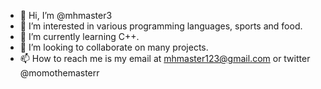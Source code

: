 - 👋 Hi, I’m @mhmaster3
- 👀 I’m interested in various programming languages, sports and food.
- 🌱 I’m currently learning C++.
- 💞️ I’m looking to collaborate on many projects.
- 📫 How to reach me is my email at mhmaster123@gmail.com or twitter @momothemasterr

<!---
mhmaster3/mhmaster3 is a ✨ special ✨ repository because its `README.md` (this file) appears on your GitHub profile.
You can click the Preview link to take a look at your changes.
--->

